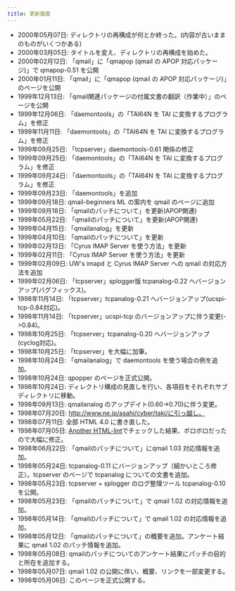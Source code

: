 ```yaml
---
title: 更新履歴
---
```


- 2000年05月07日: ディレクトリの再構成が何とか終った。(内容が古いままのものがいくつかある)
- 2000年03月05日: タイトルを変え、ディレクトリの再構成を始めた。
- 2000年02月12日: 「qmail」に「qmapop (qmail の APOP 対応パッケージ)」で qmapop-0.51 を公開
- 2000年01月11日: 「qmail」に「qmapop (qmail の APOP 対応パッケージ)」のページを公開
- 1999年12月13日: 「qmail関連パッケージの付属文書の翻訳（作業中）」のページを公開
- 1999年12月06日: 「daemontools」の「TAI64N を TAI に変換するプログラム」を修正
- 1999年11月11日: 「daemontools」の「TAI64N を TAI に変換するプログラム」を修正
- 1999年09月25日: 「tcpserver」daemontools-0.61 関係の修正
- 1999年09月25日: 「daemontools」の「TAI64N を TAI に変換するプログラム」を修正
- 1999年09月24日: 「daemontools」の「TAI64N を TAI に変換するプログラム」を修正
- 1999年09月23日: 「daemontools」を追加
- 1999年09月18日: qmail-beginners ML の案内を qmail のページに追加
- 1999年09月18日: 「qmailのパッチについて」を更新(APOP関連)
- 1999年05月22日: 「qmailのパッチについて」を更新(APOP関連)
- 1999年04月15日: 「qmailanalog」を更新
- 1999年04月10日: 「qmailのパッチについて」を更新
- 1999年02月13日: 「Cyrus IMAP Server を使う方法」を更新
- 1999年02月11日: 「Cyrus IMAP Server を使う方法」を更新
- 1999年02月09日: UW's imapd と Cyrus IMAP Server への qmail の対応方法を追加
- 1999年02月06日: 「tcpserver」splogger版 tcpanalog-0.22 へバージョンアップ(バグフィックス)。
- 1998年11月14日: 「tcpserver」tcpanalog-0.21 へバージョンアップ(ucspi-tcp-0.84対応)。
- 1998年11月14日: 「tcpserver」ucspi-tcp のバージョンアップに伴う変更(-\>0.84)。
- 1998年10月25日: 「tcpserver」tcpanalog-0.20 へバージョンアップ(cyclog対応)。
- 1998年10月25日: 「tcpserver」を大幅に加筆。
- 1998年10月24日: 「qmailanalog」で daemontools を使う場合の例を追加。
- 1998年10月24日: qpopper のページを正式公開。
- 1998年10月24日: ディレクトリ構成の見直しを行い、各項目をそれぞれサブディレクトリに移動。
- 1998年09月13日: qmailanalog のアップデイト(0.60-\>0.70)に伴う変更。
- 1998年07月20日: http://www.ne.jp/asahi/cyber/taki/に引っ越し。
- 1998年07月11日: 全部 HTML 4.0 に書き直した。
- 1998年07月05日: [Another HTML-lint](http://openlab.ring.gr.jp/k16/htmllint/htmllint.html)でチェックした結果、ボロボロだったので大幅に修正。
- 1998年06月22日: 「qmailのパッチについて」にqmail 1.03 対応情報を追加。
- 1998年05月24日: tcpanalog-0.11 にバージョンアップ（細かいところ修正）。tcpserver のページで tcpanalog についての文書を追加。
- 1998年05月23日: tcpserver + splogger のログ整理ツール tcpanalog-0.10 を公開。
- 1998年05月23日: 「qmailのパッチについて」で qmail 1.02 の対応情報を追加。
- 1998年05月14日: 「qmailのパッチについて」で qmail 1.02 の対応情報を追加。
- 1998年05月12日: 「qmailのパッチについて」の概要を追加。アンケート結果に qmail 1.02 のパッチ情報を追加。
- 1998年05月08日: qmailのパッチについてのアンケート結果にパッチの目的と所在を追加する。
- 1998年05月07日: qmail 1.02 の公開に伴い、概要、リンクを一部変更する。
- 1998年05月06日: このページを正式公開する。

